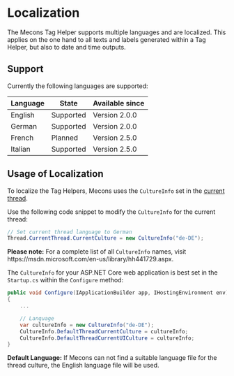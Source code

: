 # Localization

The Mecons Tag Helper supports multiple languages and are localized. This applies on the one hand to all texts and labels generated within a Tag Helper, but also to date and time outputs.

## Support

Currently the following languages are supported:

<table class="table table-bordered table-striped">
    <thead>
        <tr>
            <th>Language</th>
            <th>State</th>
            <th>Available since</th>
        </tr>
    </thead>
    <tbody>
        <tr>
            <td>English</td>
            <td><span class="label label-success">Supported</span></td>
            <td><span class="label label-info">Version 2.0.0</span></td>
        </tr>
        <tr>
            <td>German</td>
            <td><span class="label label-success">Supported</span></td>
            <td><span class="label label-info">Version 2.0.0</span></td>
        </tr>
        <tr>
            <td>French</td>
            <td><span class="label label-secondary">Planned</span></td>
            <td><span class="label label-info">Version 2.5.0</span></td>
        </tr>
        <tr>
            <td>Italian</td>
            <td><span class="label label-success">Supported</span></td>
            <td><span class="label label-info">Version 2.5.0</span></td>
        </tr>
    </tbody>
</table>

## Usage of Localization

To localize the Tag Helpers, Mecons uses the `CultureInfo` set in the <a href="https://docs.microsoft.com/de-de/dotnet/api/system.globalization.cultureinfo.currentculture?view=netcore-2.1">current thread</a>.

Use the following code snippet to modify the `CultureInfo` for the current thread:

```csharp
// Set current thread language to German
Thread.CurrentThread.CurrentCulture = new CultureInfo("de-DE");
```

<div class="alert alert-info" role="alert">
    <strong>Please note:</strong>
    For a complete list of all <code>CultureInfo</code> names, visit https://msdn.microsoft.com/en-us/library/hh441729.aspx.
</div>

The `CultureInfo` for your ASP.NET Core web application is best set in the `Startup.cs` within the `Configure` method:

```csharp
public void Configure(IApplicationBuilder app, IHostingEnvironment env)
{
    ...

    // Language
    var cultureInfo = new CultureInfo("de-DE");
    CultureInfo.DefaultThreadCurrentCulture = cultureInfo;
    CultureInfo.DefaultThreadCurrentUICulture = cultureInfo;
}
```

<div class="alert alert-info" role="alert">
    <strong>Default Language:</strong>
    If Mecons can not find a suitable language file for the thread culture, the English language file will be used.
</div>